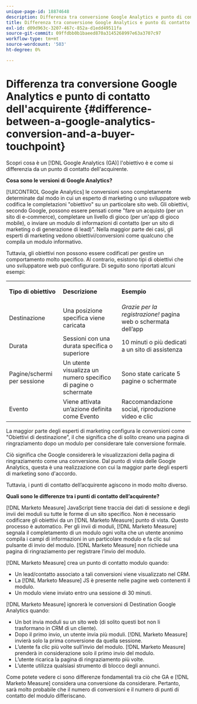 ```yaml
---
unique-page-id: 18874648
description: Differenza tra conversione Google Analytics e punto di contatto dell'acquirente - [!DNL Marketo Measure] - Documentazione del prodotto
title: Differenza tra conversione Google Analytics e punto di contatto dell'acquirente
exl-id: d09d963c-3207-467c-852a-d1edd49511fa
source-git-commit: 09ffdbb0b1baeed870a3145268997e63a3707c97
workflow-type: tm+mt
source-wordcount: '503'
ht-degree: 0%

---
```


# Differenza tra conversione Google Analytics e punto di contatto dell&#39;acquirente {#difference-between-a-google-analytics-conversion-and-a-buyer-touchpoint}

Scopri cosa è un [!DNL Google Analytics (GA)] l&#39;obiettivo è e come si differenzia da un punto di contatto dell&#39;acquirente.

**Cosa sono le versioni di Google Analytics?**

[!UICONTROL Google Analytics] le conversioni sono completamente determinate dal modo in cui un esperto di marketing o uno sviluppatore web codifica le completazioni &quot;obiettivo&quot; su un particolare sito web. Gli obiettivi, secondo Google, possono essere pensati come &quot;fare un acquisto (per un sito di e-commerce), completare un livello di gioco (per un&#39;app di gioco mobile), o inviare un modulo di informazioni di contatto (per un sito di marketing o di generazione di lead)&quot;. Nella maggior parte dei casi, gli esperti di marketing vedono obiettivi/conversioni come qualcuno che compila un modulo informativo.

Tuttavia, gli obiettivi non possono essere codificati per gestire un comportamento molto specifico. Al contrario, esistono tipi di obiettivi che uno sviluppatore web può configurare. Di seguito sono riportati alcuni esempi:

<table> 
 <colgroup> 
  <col> 
  <col> 
  <col> 
 </colgroup> 
 <tbody> 
  <tr> 
   <td><strong>Tipo di obiettivo</strong></td> 
   <td><p><strong>Descrizione</strong></p></td> 
   <td><strong>Esempio</strong></td> 
  </tr> 
  <tr> 
   <td><p>Destinazione</p></td> 
   <td>Una posizione specifica viene caricata</td> 
   <td><em>Grazie per la registrazione!</em> pagina web o schermata dell’app</td> 
  </tr> 
  <tr> 
   <td>Durata</td> 
   <td>Sessioni con una durata specifica o superiore</td> 
   <td>10 minuti o più dedicati a un sito di assistenza</td> 
  </tr> 
  <tr> 
   <td>Pagine/schermi per sessione</td> 
   <td>Un utente visualizza un numero specifico di pagine o schermate</td> 
   <td>Sono state caricate 5 pagine o schermate</td> 
  </tr> 
  <tr> 
   <td>Evento</td> 
   <td>Viene attivata un’azione definita come Evento</td> 
   <td>Raccomandazione social, riproduzione video e clic</td> 
  </tr> 
 </tbody> 
</table>

La maggior parte degli esperti di marketing configura le conversioni come &quot;Obiettivi di destinazione&quot;, il che significa che di solito creano una pagina di ringraziamento dopo un modulo per considerare tale conversione formale.

Ciò significa che Google considererà le visualizzazioni della pagina di ringraziamento come una conversione. Dal punto di vista delle Google Analytics, questa è una realizzazione con cui la maggior parte degli esperti di marketing sono d&#39;accordo.

Tuttavia, i punti di contatto dell’acquirente agiscono in modo molto diverso.

**Quali sono le differenze tra i punti di contatto dell’acquirente?**

[!DNL Marketo Measure] JavaScript tiene traccia dei dati di sessione e degli invii dei moduli su tutte le forme di un sito specifico. Non è necessario codificare gli obiettivi da un [!DNL Marketo Measure] punto di vista. Questo processo è automatico. Per gli invii di moduli, [!DNL Marketo Measure] segnala il completamento di un modulo ogni volta che un utente anonimo compila i campi di informazioni in un particolare modulo e fa clic sul pulsante di invio del modulo. [!DNL Marketo Measure] non richiede una pagina di ringraziamento per registrare l’invio del modulo.

[!DNL Marketo Measure] crea un punto di contatto modulo quando:

* Un lead/contatto associato a tali conversioni viene visualizzato nel CRM.
* La [!DNL Marketo Measure] JS è presente nelle pagine web contenenti il modulo.
* Un modulo viene inviato entro una sessione di 30 minuti.

[!DNL Marketo Measure] ignorerà le conversioni di Destination Google Analytics quando:

* Un bot invia moduli su un sito web (di solito questi bot non li trasformano in CRM di un cliente).
* Dopo il primo invio, un utente invia più moduli. [!DNL Marketo Measure] invierà solo la prima conversione da quella sessione.
* L’utente fa clic più volte sull’invio del modulo. [!DNL Marketo Measure] prenderà in considerazione solo il primo invio del modulo.
* L’utente ricarica la pagina di ringraziamento più volte.
* L’utente utilizza qualsiasi strumento di blocco degli annunci.

Come potete vedere ci sono differenze fondamentali tra ciò che GA e [!DNL Marketo Measure] considera una conversione da considerare. Pertanto, sarà molto probabile che il numero di conversioni e il numero di punti di contatto del modulo differiscano.
